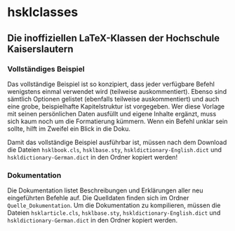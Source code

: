 # hsklclasses
## Die inoffiziellen LaTeX-Klassen der Hochschule Kaiserslautern

### Vollständiges Beispiel
Das vollständige Beispiel ist so konzipiert, dass jeder verfügbare
Befehl wenigstens einmal verwendet wird (teilweise auskommentiert). Ebenso sind
sämtlich Optionen gelistet (ebenfalls teilweise auskommentiert) und auch eine
grobe, beispielhafte Kapitelstruktur ist vorgegeben. Wer diese Vorlage mit
seinen persönlichen Daten ausfüllt und eigene Inhalte ergänzt, muss sich kaum
noch um die Formatierung kümmern. Wenn ein Befehl unklar sein sollte, hilft im
Zweifel ein Blick in die Doku.

Damit das vollständige Beispiel ausführbar ist, müssen nach dem Download die
Dateien `hsklbook.cls`, `hsklbase.sty`, `hskldictionary-English.dict` und
`hskldictionary-German.dict` in den Ordner kopiert werden!

### Dokumentation
Die Dokumentation listet Beschreibungen und Erklärungen aller neu eingeführten
Befehle auf. Die Quelldaten finden sich im Ordner `Quelle_Dokumentation`. Um die
Dokumentation zu kompilieren, müssen die Dateien `hsklarticle.cls`,
`hsklbase.sty`, `hskldictionary-English.dict` und `hskldictionary-German.dict`
in den Ordner kopiert werden.
